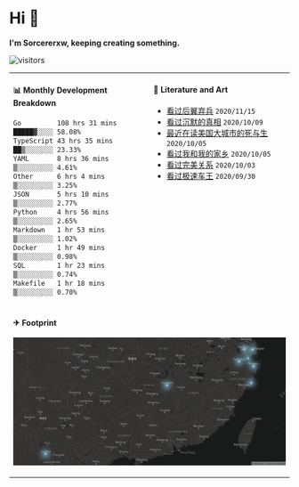 # Hi 👋

**I'm Sorcererxw, keeping creating something.**

![visitors](https://visitor-badge.glitch.me/badge?page_id=sorcererxw.sorcererx)

<table width="800px">
<tr>
<td valign="top" width="50%">

#### 📊 Monthly Development Breakdown

<!--START_SECTION:waka-->
```text
Go         108 hrs 31 mins █████▓░░░░ 58.08%
TypeScript 43 hrs 35 mins  ██▒░░░░░░░ 23.33%
YAML       8 hrs 36 mins   ▒░░░░░░░░░ 4.61%
Other      6 hrs 4 mins    ▒░░░░░░░░░ 3.25%
JSON       5 hrs 10 mins   ▒░░░░░░░░░ 2.77%
Python     4 hrs 56 mins   ▒░░░░░░░░░ 2.65%
Markdown   1 hr 53 mins    ▒░░░░░░░░░ 1.02%
Docker     1 hr 49 mins    ▒░░░░░░░░░ 0.98%
SQL        1 hr 23 mins    ▒░░░░░░░░░ 0.74%
Makefile   1 hr 18 mins    ▒░░░░░░░░░ 0.70%
```
<!--END_SECTION:waka-->

<td valign="top" width="50%">

#### 💃 Literature and Art

<!--START_SECTION:douban-->
* [看过后翼弃兵](http://movie.douban.com/subject/32579283/) <code>2020/11/15</code>
* [看过沉默的真相](http://movie.douban.com/subject/33447642/) <code>2020/10/09</code>
* [最近在读美国大城市的死与生](https://book.douban.com/subject/34907883/) <code>2020/10/05</code>
* [看过我和我的家乡](http://movie.douban.com/subject/35051512/) <code>2020/10/05</code>
* [看过完美关系](http://movie.douban.com/subject/30221758/) <code>2020/10/03</code>
* [看过极速车王](http://movie.douban.com/subject/6538866/) <code>2020/09/30</code>

<!--END_SECTION:douban-->

</td>
</tr>
<tr>
<td colspan="2">

#### ✈ Footprint

![footprint](./footprint.png)

</td>
</tr>
</table>


